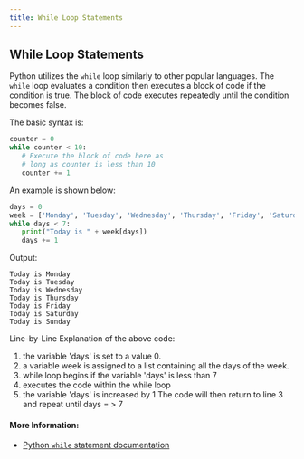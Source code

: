 ```yaml
---
title: While Loop Statements
---
```

## While Loop Statements

<!-- Please add any articles you think might be helpful to read before writing the article -->

Python utilizes the `while` loop similarly to other popular languages.  The `while` loop evaluates a condition then executes a block of code if the condition is true. The block of code executes repeatedly until the condition becomes false.

The basic syntax is:

```python
counter = 0
while counter < 10:
   # Execute the block of code here as
   # long as counter is less than 10
   counter += 1
```

An example is shown below:
```python
days = 0    
week = ['Monday', 'Tuesday', 'Wednesday', 'Thursday', 'Friday', 'Saturday', 'Sunday']
while days < 7:
   print("Today is " + week[days])
   days += 1
```

Output:

```
Today is Monday
Today is Tuesday
Today is Wednesday
Today is Thursday
Today is Friday
Today is Saturday
Today is Sunday
```
Line-by-Line Explanation of the above code:
1. the variable 'days' is set to a value 0.
2. a variable week is assigned to a list containing all the days of the week.
3. while loop begins if the variable 'days' is less than 7
4. executes the code within the while loop
5. the variable 'days' is increased by 1
The code will then return to line 3 and repeat until days = > 7


#### More Information:

- <a href='https://docs.python.org/3/reference/compound_stmts.html#the-while-statement' target='_blank' rel='nofollow'>Python `while` statement documentation</a>
